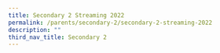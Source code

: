 ```yaml
---
title: Secondary 2 Streaming 2022
permalink: /parents/secondary-2/secondary-2-streaming-2022
description: ""
third_nav_title: Secondary 2
---
```

